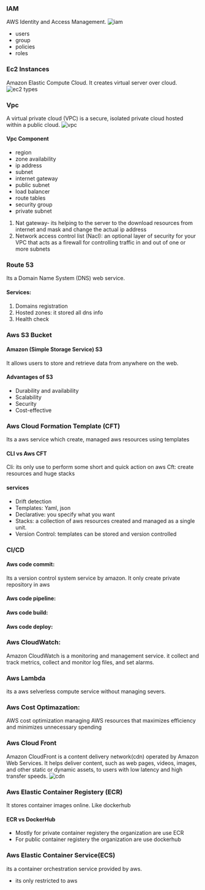 ### IAM
AWS Identity and Access Management.
![iam](https://www.msp360.com/resources/wp-content/uploads/2018/10/scheme-2-1024x541.png)
* users
* group
* policies
* roles
### Ec2 Instances
Amazon Elastic Compute Cloud. It creates virtual server over cloud.
![ec2 types](https://miro.medium.com/v2/resize:fit:720/1*Di1BLg9vNP8oaJmLPJfRYQ.png)
### Vpc
A virtual private cloud (VPC) is a secure, isolated private cloud hosted within a public cloud.
![vpc](https://k21academy.com/wp-content/uploads/2020/11/Picture2-2.png)
#### Vpc Component
* region
* zone availability
* ip address
* subnet
* internet gateway
* public subnet
* load balancer
* route tables
* security group
* private subnet
1. Nat gateway- its helping to the server to the download resources from internet and  mask and change the actual ip address
2. Network access control list (Nacl): an optional layer of security for your VPC that acts as a firewall for controlling traffic in and out of one or more subnets
### Route 53
Its a  Domain Name System (DNS) web service.
#### Services:
1. Domains registration
2. Hosted zones: it stored all dns info
3. Health check
### Aws S3 Bucket
#### Amazon (Simple Storage Service) S3
It allows users to store and retrieve data from anywhere on the web.
#### Advantages of S3
- Durability and availability
- Scalability
- Security
- Cost-effective
### Aws Cloud Formation Template (CFT)
Its a aws service which create, managed aws resources using templates 
#### CLI vs Aws CFT
Cli: its only use to perform some short and quick action on aws
Cft: create resources and huge stacks
#### services
- Drift detection
- Templates: Yaml, json
- Declarative: you specify what you want
- Stacks: a collection of aws resources created and managed as a single unit.
- Version Control: templates can be stored and version controlled

### CI/CD
#### Aws code commit:
Its a version control system service by amazon. It only create private repository in aws
#### Aws code pipeline:
#### Aws code build:
#### Aws code deploy:

### Aws CloudWatch:
Amazon CloudWatch is a monitoring and management service. it collect and track metrics, collect and monitor log files, and set alarms.

### Aws Lambda
its a aws selverless compute service without managing severs.

### Aws Cost Optimazation:
AWS cost optimization managing AWS resources that maximizes efficiency and minimizes unnecessary spending

### Aws Cloud Front
Amazon CloudFront is a content delivery network(cdn) operated by Amazon Web Services. It helps deliver content, such as web pages, videos, images, and other static or dynamic assets, to users with low latency and high transfer speeds.
![cdn](https://encrypted-tbn0.gstatic.com/images?q=tbn:ANd9GcTpM6VAuJ5ulw0QAWt9yfm34cEQtehm-Zls6Q&usqp=CAU)
### Aws Elastic Container Registery (ECR)
It stores container images online. Like dockerhub 
#### ECR vs DockerHub
- Mostly for private container registery the organization are use ECR
- For public container registery the organization are use dockerhub

### Aws Elastic Container Service(ECS)
its a container orchestration service provided by aws.
- its only restricted to aws
